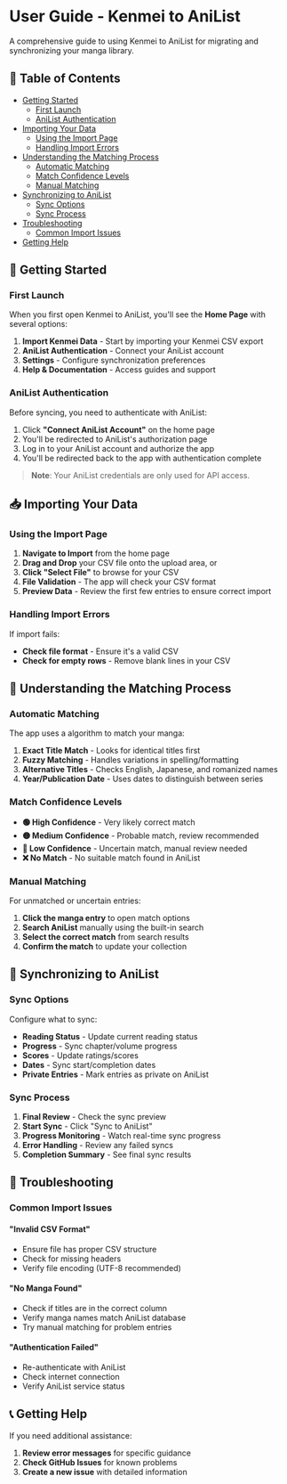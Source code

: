 # User Guide - Kenmei to AniList

A comprehensive guide to using Kenmei to AniList for migrating and synchronizing your manga library.

## 📖 Table of Contents

- [Getting Started](#-getting-started)
  - [First Launch](#first-launch)
  - [AniList Authentication](#anilist-authentication)
- [Importing Your Data](#-importing-your-data)
  - [Using the Import Page](#using-the-import-page)
  - [Handling Import Errors](#handling-import-errors)
- [Understanding the Matching Process](#-understanding-the-matching-process)
  - [Automatic Matching](#automatic-matching)
  - [Match Confidence Levels](#match-confidence-levels)
  - [Manual Matching](#manual-matching)
- [Synchronizing to AniList](#-synchronizing-to-anilist)
  - [Sync Options](#sync-options)
  - [Sync Process](#sync-process)
- [Troubleshooting](#-troubleshooting)
  - [Common Import Issues](#common-import-issues)
- [Getting Help](#-getting-help)

## 🚀 Getting Started

### First Launch

When you first open Kenmei to AniList, you'll see the **Home Page** with several options:

1. **Import Kenmei Data** - Start by importing your Kenmei CSV export
2. **AniList Authentication** - Connect your AniList account
3. **Settings** - Configure synchronization preferences
4. **Help & Documentation** - Access guides and support

### AniList Authentication

Before syncing, you need to authenticate with AniList:

1. Click **"Connect AniList Account"** on the home page
2. You'll be redirected to AniList's authorization page
3. Log in to your AniList account and authorize the app
4. You'll be redirected back to the app with authentication complete

> **Note**: Your AniList credentials are only used for API access.

## 📥 Importing Your Data

### Using the Import Page

1. **Navigate to Import** from the home page
2. **Drag and Drop** your CSV file onto the upload area, or
3. **Click "Select File"** to browse for your CSV
4. **File Validation** - The app will check your CSV format
5. **Preview Data** - Review the first few entries to ensure correct import

### Handling Import Errors

If import fails:

- **Check file format** - Ensure it's a valid CSV
- **Check for empty rows** - Remove blank lines in your CSV

## 🎯 Understanding the Matching Process

### Automatic Matching

The app uses a algorithm to match your manga:

1. **Exact Title Match** - Looks for identical titles first
2. **Fuzzy Matching** - Handles variations in spelling/formatting
3. **Alternative Titles** - Checks English, Japanese, and romanized names
4. **Year/Publication Date** - Uses dates to distinguish between series

### Match Confidence Levels

- **🟢 High Confidence** - Very likely correct match
- **🟡 Medium Confidence** - Probable match, review recommended
- **🔴 Low Confidence** - Uncertain match, manual review needed
- **❌ No Match** - No suitable match found in AniList

### Manual Matching

For unmatched or uncertain entries:

1. **Click the manga entry** to open match options
2. **Search AniList** manually using the built-in search
3. **Select the correct match** from search results
4. **Confirm the match** to update your collection

## 🔄 Synchronizing to AniList

### Sync Options

Configure what to sync:

- **Reading Status** - Update current reading status
- **Progress** - Sync chapter/volume progress
- **Scores** - Update ratings/scores
- **Dates** - Sync start/completion dates
- **Private Entries** - Mark entries as private on AniList

### Sync Process

1. **Final Review** - Check the sync preview
2. **Start Sync** - Click "Sync to AniList"
3. **Progress Monitoring** - Watch real-time sync progress
4. **Error Handling** - Review any failed syncs
5. **Completion Summary** - See final sync results

## 🔧 Troubleshooting

### Common Import Issues

#### "Invalid CSV Format"

- Ensure file has proper CSV structure
- Check for missing headers
- Verify file encoding (UTF-8 recommended)

#### "No Manga Found"

- Check if titles are in the correct column
- Verify manga names match AniList database
- Try manual matching for problem entries

#### "Authentication Failed"

- Re-authenticate with AniList
- Check internet connection
- Verify AniList service status

## 📞 Getting Help

If you need additional assistance:

1. **Review error messages** for specific guidance
2. **Check GitHub Issues** for known problems
3. **Create a new issue** with detailed information
